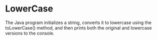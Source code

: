 # LowerCase
The Java program initializes a string, converts it to lowercase using the toLowerCase() method, and then prints both the original and lowercase versions to the console.
